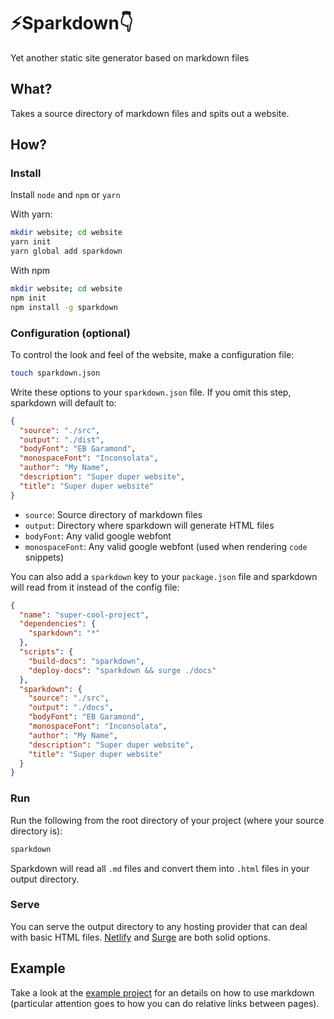 # :zap:Sparkdown:point_down:

Yet another static site generator based on markdown files

## What?

Takes a source directory of markdown files and spits out a website.

## How?

### Install

Install `node` and `npm` or `yarn`

With yarn: 

```bash
mkdir website; cd website
yarn init
yarn global add sparkdown
```

With npm

```bash
mkdir website; cd website
npm init
npm install -g sparkdown
```

### Configuration (optional)

To control the look and feel of the website, make a configuration file:

```bash
touch sparkdown.json
```

Write these options to your `sparkdown.json` file. If you omit this step, sparkdown will default to:

```json
{
  "source": "./src",
  "output": "./dist",
  "bodyFont": "EB Garamond",
  "monospaceFont": "Inconsolata",
  "author": "My Name",
  "description": "Super duper website",
  "title": "Super duper website"
}
```

- `source`: Source directory of markdown files
- `output`: Directory where sparkdown will generate HTML files
- `bodyFont`: Any valid google webfont
- `monospaceFont`: Any valid google webfont (used when rendering `code` snippets)

You can also add a `sparkdown` key to your `package.json` file and sparkdown will read from it instead of the config file:

```json
{
  "name": "super-cool-project",
  "dependencies": {
    "sparkdown": "*"
  },
  "scripts": {
    "build-docs": "sparkdown",
    "deploy-docs": "sparkdown && surge ./docs"
  },
  "sparkdown": {
    "source": "./src",
    "output": "./docs",
    "bodyFont": "EB Garamond",
    "monospaceFont": "Inconsolata",
    "author": "My Name",
    "description": "Super duper website",
    "title": "Super duper website"
  }
}
```

### Run

Run the following from the root directory of your project (where your source directory is):

```bash
sparkdown
```

Sparkdown will read all `.md` files and convert them into `.html` files in your output directory.

### Serve

You can serve the output directory to any hosting provider that can deal with basic HTML files. [Netlify](https://www.netlify.com/) and [Surge](https://surge.sh) are both solid options.

## Example

Take a look at the [example project](./example) for an details on how to use markdown (particular attention goes to how you can do relative links between pages).
